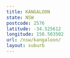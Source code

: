```yaml
---
title: KANGALOON
state: NSW
postcode: 2576
latitude: -34.525612
longitude: 150.503502
url: /nsw/kangaloon/
layout: suburb
---
```

